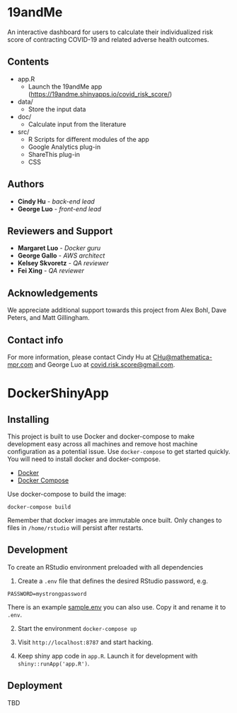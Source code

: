 # 19andMe
An interactive dashboard for users to calculate their individualized risk score of contracting COVID-19 and related adverse health outcomes.

## Contents
* app.R
    * Launch the 19andMe app (https://19andme.shinyapps.io/covid_risk_score/)
* data/
    * Store the input data
* doc/
    * Calculate input from the literature
* src/
    * R Scripts for different modules of the app
    * Google Analytics plug-in
    * ShareThis plug-in
    * CSS

## Authors
* **Cindy Hu** - *back-end lead*
* **George Luo** - *front-end lead*

## Reviewers and Support
* **Margaret Luo** - *Docker guru*
* **George Gallo** - *AWS architect*
* **Kelsey Skvoretz** - *QA reviewer*
* **Fei Xing** - *QA reviewer*

## Acknowledgements
We appreciate additional support towards this project from Alex Bohl, Dave Peters, and Matt Gillingham.

## Contact info
For more information, please contact Cindy Hu at CHu@mathematica-mpr.com and George Luo at covid.risk.score@gmail.com.

# DockerShinyApp

## Installing
This project is built to use Docker and docker-compose to make development easy across all machines and remove host machine configuration as a potential issue.  Use `docker-compose` to get started quickly.  You will need to install docker and docker-compose. 

* [Docker](https://docs.docker.com/install/)
* [Docker Compose](https://docs.docker.com/compose/install/)

Use docker-compose to build the image:
```
docker-compose build
```

Remember that docker images are immutable once built.  Only changes to files in `/home/rstudio` will persist after restarts. 

## Development
To create an RStudio environment preloaded with all dependencies
1. Create a `.env` file that defines the desired RStudio password, e.g.
```
PASSWORD=mystrongpassword
```
There is an example [sample.env](sample.env) you can also use.  Copy it and rename it to `.env`. 

2. Start the environment
`docker-compose up`

3. Visit `http://localhost:8787` and start hacking.

4. Keep shiny app code in `app.R`.  Launch it for development with `shiny::runApp('app.R')`.

## Deployment
TBD
